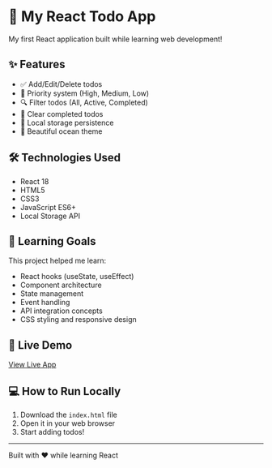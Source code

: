 # 🚀 My React Todo App

My first React application built while learning web development!

## ✨ Features
- ✅ Add/Edit/Delete todos
- 🎯 Priority system (High, Medium, Low)
- 🔍 Filter todos (All, Active, Completed)
- 🧹 Clear completed todos
- 💾 Local storage persistence
- 🌊 Beautiful ocean theme

## 🛠️ Technologies Used
- React 18
- HTML5
- CSS3
- JavaScript ES6+
- Local Storage API

## 🎯 Learning Goals
This project helped me learn:
- React hooks (useState, useEffect)
- Component architecture
- State management
- Event handling
- API integration concepts
- CSS styling and responsive design

## 🚀 Live Demo
[View Live App](https://your-username.github.io/my-react-todo-app/)

## 💻 How to Run Locally
1. Download the `index.html` file
2. Open it in your web browser
3. Start adding todos!

---
Built with ❤️ while learning React